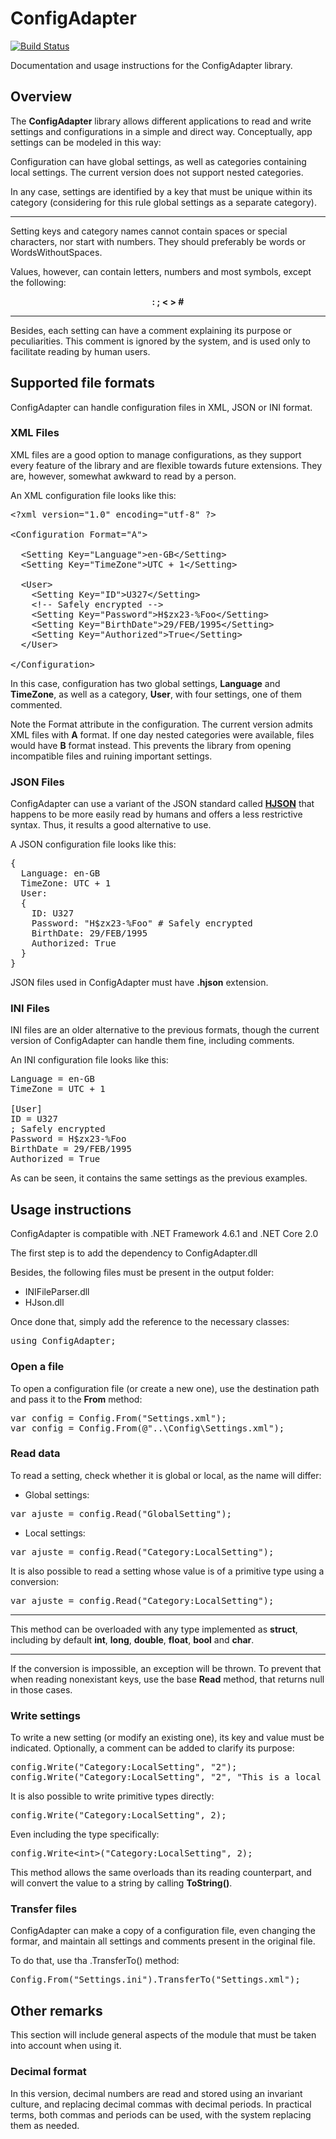# ConfigAdapter
[![Build Status](https://carlubian.visualstudio.com/GitHub%20Interop/_apis/build/status/ConfigAdapter%20Build)](https://carlubian.visualstudio.com/GitHub%20Interop/_build/latest?definitionId=15)

Documentation and usage instructions for the ConfigAdapter library.

## Overview
The <strong>ConfigAdapter</strong> library allows different applications to read and write settings and configurations in a simple and direct way. Conceptually, app settings can be modeled in this way:

Configuration can have global settings, as well as categories containing local settings. The current version does not support nested categories.

In any case, settings are identified by a key that must be unique within its category (considering for this rule global settings as a separate category).

<hr/>
Setting keys and category names cannot contain spaces or special characters, nor start with numbers. They should preferably be words or WordsWithoutSpaces.

Values, however, can contain letters, numbers and most symbols, except the following:

<center><strong>: ; < > #</strong></center>
<hr/>

Besides, each setting can have a comment explaining its purpose or peculiarities. This comment is ignored by the system, and is used only to facilitate reading by human users.

## Supported file formats
ConfigAdapter can handle configuration files in XML, JSON or INI format.

### XML Files
XML files are a good option to manage configurations, as they support every feature of the library and are flexible towards future extensions. They are, however, somewhat awkward to read by a person.

An XML configuration file looks like this:

<pre>&lt;?xml version="1.0" encoding="utf-8" ?&gt;

&lt;Configuration Format="A"&gt;

  &lt;Setting Key="Language"&gt;en-GB&lt;/Setting&gt;
  &lt;Setting Key="TimeZone"&gt;UTC + 1&lt;/Setting&gt;

  &lt;User>
    &lt;Setting Key="ID"&gt;U327&lt;/Setting&gt;
    &lt;!-- Safely encrypted --&gt;
    &lt;Setting Key="Password"&gt;H$zx23-%Foo&lt;/Setting&gt;
    &lt;Setting Key="BirthDate"&gt;29/FEB/1995&lt;/Setting&gt;
    &lt;Setting Key="Authorized"&gt;True&lt;/Setting&gt;
  &lt;/User&gt;

&lt;/Configuration&gt;
</pre>

In this case, configuration has two global settings, <strong>Language</strong> and <strong>TimeZone</strong>, as well as a category, <strong>User</strong>, with four settings, one of them commented.

Note the Format attribute in the configuration. The current version admits XML files with <strong>A</strong> format. If one day nested categories were available, files would have <strong>B</strong> format instead. This prevents the library from opening incompatible files and ruining important settings.

### JSON Files
ConfigAdapter can use a variant of the JSON standard called <strong>[HJSON](http://www.hjson.org)</strong> that happens to be more easily read by humans and offers a less restrictive syntax. Thus, it results a good alternative to use.

A JSON configuration file looks like this:

<pre>
{
  Language: en-GB
  TimeZone: UTC + 1
  User:
  {
    ID: U327
    Password: "H$zx23-%Foo" # Safely encrypted
    BirthDate: 29/FEB/1995
    Authorized: True
  }
}
</pre>

JSON files used in ConfigAdapter must have <strong>.hjson</strong> extension.

### INI Files
INI files are an older alternative to the previous formats, though the current version of ConfigAdapter can handle them fine, including comments.

An INI configuration file looks like this:

<pre>Language = en-GB
TimeZone = UTC + 1

[User]
ID = U327
; Safely encrypted
Password = H$zx23-%Foo
BirthDate = 29/FEB/1995
Authorized = True
</pre>

As can be seen, it contains the same settings as the previous examples.

## Usage instructions
ConfigAdapter is compatible with .NET Framework 4.6.1 and .NET Core 2.0

The first step is to add the dependency to ConfigAdapter.dll

Besides, the following files must be present in the output folder:
* INIFileParser.dll
* HJson.dll

Once done that, simply add the reference to the necessary classes:

<pre>using ConfigAdapter;</pre>

### Open a file
To open a configuration file (or create a new one), use the destination path and pass it to the <strong>From</strong> method:

<pre>var config = Config.From("Settings.xml");
var config = Config.From(@"..\Config\Settings.xml");
</pre>

### Read data
To read a setting, check whether it is global or local, as the name will differ:
* Global settings: 
<pre>var ajuste = config.Read("GlobalSetting");</pre>
* Local settings:
<pre>var ajuste = config.Read("Category:LocalSetting");</pre>

It is also possible to read a setting whose value is of a primitive type using a conversion:

<pre>var ajuste = config.Read<int>("Category:LocalSetting");</pre>

<hr/>
This method can be overloaded with any type implemented as <strong>struct</strong>, including by default <strong>int</strong>, <strong>long</strong>, <strong>double</strong>, <strong>float</strong>, <strong>bool</strong> and <strong>char</strong>.
<hr/>

If the conversion is impossible, an exception will be thrown. To prevent that when reading nonexistant keys, use the base <strong>Read</strong> method, that returns null in those cases.

### Write settings
To write a new setting (or modify an existing one), its key and value must be indicated. Optionally, a comment can be added to clarify its purpose:

<pre>config.Write("Category:LocalSetting", "2");
config.Write("Category:LocalSetting", "2", "This is a local setting");
</pre>

It is also possible to write primitive types directly:

<pre>config.Write("Category:LocalSetting", 2);</pre>

Even including the type specifically:

<pre>config.Write&lt;int&gt;("Category:LocalSetting", 2);</pre>

This method allows the same overloads than its reading counterpart, and will convert the value to a string by calling <strong>ToString()</strong>.

### Transfer files
ConfigAdapter can make a copy of a configuration file, even changing the formar, and maintain all settings and comments present in the original file.

To do that, use tha .TransferTo() method:

<pre>Config.From("Settings.ini").TransferTo("Settings.xml");</pre>

## Other remarks
This section will include general aspects of the module that must be taken into account when using it.

### Decimal format
In this version, decimal numbers are read and stored using an invariant culture, and replacing decimal commas with decimal periods. In practical terms, both commas and periods can be used, with the system replacing them as needed.
